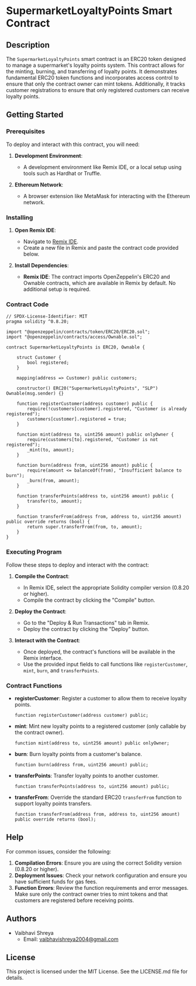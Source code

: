 
# SupermarketLoyaltyPoints Smart Contract

## Description

The `SupermarketLoyaltyPoints` smart contract is an ERC20 token designed to manage a supermarket's loyalty points system. This contract allows for the minting, burning, and transferring of loyalty points. It demonstrates fundamental ERC20 token functions and incorporates access control to ensure that only the contract owner can mint tokens. Additionally, it tracks customer registrations to ensure that only registered customers can receive loyalty points.

## Getting Started

### Prerequisites

To deploy and interact with this contract, you will need:

1. **Development Environment**:
   - A development environment like Remix IDE, or a local setup using tools such as Hardhat or Truffle.
   
2. **Ethereum Network**:
   - A browser extension like MetaMask for interacting with the Ethereum network.

### Installing

1. **Open Remix IDE**:
   - Navigate to [Remix IDE](https://remix.ethereum.org/).
   - Create a new file in Remix and paste the contract code provided below.

2. **Install Dependencies**:
   - **Remix IDE**: The contract imports OpenZeppelin's ERC20 and Ownable contracts, which are available in Remix by default. No additional setup is required.
   

### Contract Code

```solidity
// SPDX-License-Identifier: MIT
pragma solidity ^0.8.20;

import "@openzeppelin/contracts/token/ERC20/ERC20.sol";
import "@openzeppelin/contracts/access/Ownable.sol";

contract SupermarketLoyaltyPoints is ERC20, Ownable {

    struct Customer {
        bool registered;
    }

    mapping(address => Customer) public customers;

    constructor() ERC20("SupermarketLoyaltyPoints", "SLP") Ownable(msg.sender) {}

    function registerCustomer(address customer) public {
        require(!customers[customer].registered, "Customer is already registered");
        customers[customer].registered = true;
    }

    function mint(address to, uint256 amount) public onlyOwner {
        require(customers[to].registered, "Customer is not registered");
        _mint(to, amount);
    }

    function burn(address from, uint256 amount) public {
        require(amount <= balanceOf(from), "Insufficient balance to burn");
        _burn(from, amount);
    }

    function transferPoints(address to, uint256 amount) public {
        transfer(to, amount);
    }

    function transferFrom(address from, address to, uint256 amount) public override returns (bool) {
        return super.transferFrom(from, to, amount);
    }
}
```

### Executing Program

Follow these steps to deploy and interact with the contract:

1. **Compile the Contract**:
   - In Remix IDE, select the appropriate Solidity compiler version (0.8.20 or higher).
   - Compile the contract by clicking the "Compile" button.

2. **Deploy the Contract**:
   - Go to the "Deploy & Run Transactions" tab in Remix.
   - Deploy the contract by clicking the "Deploy" button.

3. **Interact with the Contract**:
   - Once deployed, the contract's functions will be available in the Remix interface.
   - Use the provided input fields to call functions like `registerCustomer`, `mint`, `burn`, and `transferPoints`.

### Contract Functions

- **registerCustomer**: Register a customer to allow them to receive loyalty points.
  ```solidity
  function registerCustomer(address customer) public;
  ```

- **mint**: Mint new loyalty points to a registered customer (only callable by the contract owner).
  ```solidity
  function mint(address to, uint256 amount) public onlyOwner;
  ```

- **burn**: Burn loyalty points from a customer's balance.
  ```solidity
  function burn(address from, uint256 amount) public;
  ```

- **transferPoints**: Transfer loyalty points to another customer.
  ```solidity
  function transferPoints(address to, uint256 amount) public;
  ```

- **transferFrom**: Override the standard ERC20 `transferFrom` function to support loyalty points transfers.
  ```solidity
  function transferFrom(address from, address to, uint256 amount) public override returns (bool);
  ```

## Help

For common issues, consider the following:

1. **Compilation Errors**: Ensure you are using the correct Solidity version (0.8.20 or higher).
2. **Deployment Issues**: Check your network configuration and ensure you have sufficient funds  for gas fees.
3. **Function Errors**: Review the function requirements and error messages. Make sure only the contract owner tries to mint tokens and that customers are registered before receiving points.

## Authors

- Vaibhavi Shreya
  - Email: [vaibhavishreya2004@gmail.com](mailto:vaibhavishreya2004@gmail.com)

## License

This project is licensed under the MIT License. See the LICENSE.md file for details.
